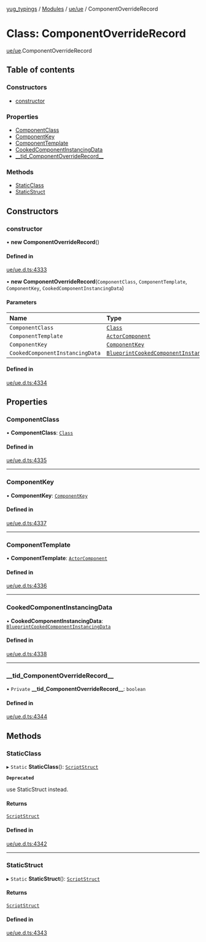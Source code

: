 [yug_typings](../README.md) / [Modules](../modules.md) / [ue/ue](../modules/ue_ue.md) / ComponentOverrideRecord

# Class: ComponentOverrideRecord

[ue/ue](../modules/ue_ue.md).ComponentOverrideRecord

## Table of contents

### Constructors

- [constructor](ue_ue.ComponentOverrideRecord.md#constructor)

### Properties

- [ComponentClass](ue_ue.ComponentOverrideRecord.md#componentclass)
- [ComponentKey](ue_ue.ComponentOverrideRecord.md#componentkey)
- [ComponentTemplate](ue_ue.ComponentOverrideRecord.md#componenttemplate)
- [CookedComponentInstancingData](ue_ue.ComponentOverrideRecord.md#cookedcomponentinstancingdata)
- [\_\_tid\_ComponentOverrideRecord\_\_](ue_ue.ComponentOverrideRecord.md#__tid_componentoverriderecord__)

### Methods

- [StaticClass](ue_ue.ComponentOverrideRecord.md#staticclass)
- [StaticStruct](ue_ue.ComponentOverrideRecord.md#staticstruct)

## Constructors

### constructor

• **new ComponentOverrideRecord**()

#### Defined in

[ue/ue.d.ts:4333](https://github.com/YugMetaverse/yug_typings/blob/b7d9b19/ue/ue.d.ts#L4333)

• **new ComponentOverrideRecord**(`ComponentClass`, `ComponentTemplate`, `ComponentKey`, `CookedComponentInstancingData`)

#### Parameters

| Name | Type |
| :------ | :------ |
| `ComponentClass` | [`Class`](ue_ue.Class.md) |
| `ComponentTemplate` | [`ActorComponent`](ue_ue.ActorComponent.md) |
| `ComponentKey` | [`ComponentKey`](ue_ue.ComponentKey.md) |
| `CookedComponentInstancingData` | [`BlueprintCookedComponentInstancingData`](ue_ue.BlueprintCookedComponentInstancingData.md) |

#### Defined in

[ue/ue.d.ts:4334](https://github.com/YugMetaverse/yug_typings/blob/b7d9b19/ue/ue.d.ts#L4334)

## Properties

### ComponentClass

• **ComponentClass**: [`Class`](ue_ue.Class.md)

#### Defined in

[ue/ue.d.ts:4335](https://github.com/YugMetaverse/yug_typings/blob/b7d9b19/ue/ue.d.ts#L4335)

___

### ComponentKey

• **ComponentKey**: [`ComponentKey`](ue_ue.ComponentKey.md)

#### Defined in

[ue/ue.d.ts:4337](https://github.com/YugMetaverse/yug_typings/blob/b7d9b19/ue/ue.d.ts#L4337)

___

### ComponentTemplate

• **ComponentTemplate**: [`ActorComponent`](ue_ue.ActorComponent.md)

#### Defined in

[ue/ue.d.ts:4336](https://github.com/YugMetaverse/yug_typings/blob/b7d9b19/ue/ue.d.ts#L4336)

___

### CookedComponentInstancingData

• **CookedComponentInstancingData**: [`BlueprintCookedComponentInstancingData`](ue_ue.BlueprintCookedComponentInstancingData.md)

#### Defined in

[ue/ue.d.ts:4338](https://github.com/YugMetaverse/yug_typings/blob/b7d9b19/ue/ue.d.ts#L4338)

___

### \_\_tid\_ComponentOverrideRecord\_\_

• `Private` **\_\_tid\_ComponentOverrideRecord\_\_**: `boolean`

#### Defined in

[ue/ue.d.ts:4344](https://github.com/YugMetaverse/yug_typings/blob/b7d9b19/ue/ue.d.ts#L4344)

## Methods

### StaticClass

▸ `Static` **StaticClass**(): [`ScriptStruct`](ue_ue.ScriptStruct.md)

**`Deprecated`**

use StaticStruct instead.

#### Returns

[`ScriptStruct`](ue_ue.ScriptStruct.md)

#### Defined in

[ue/ue.d.ts:4342](https://github.com/YugMetaverse/yug_typings/blob/b7d9b19/ue/ue.d.ts#L4342)

___

### StaticStruct

▸ `Static` **StaticStruct**(): [`ScriptStruct`](ue_ue.ScriptStruct.md)

#### Returns

[`ScriptStruct`](ue_ue.ScriptStruct.md)

#### Defined in

[ue/ue.d.ts:4343](https://github.com/YugMetaverse/yug_typings/blob/b7d9b19/ue/ue.d.ts#L4343)
